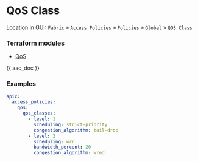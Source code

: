 # QoS Class

Location in GUI:
`Fabric` » `Access Policies` » `Policies` » `Global` » `QOS Class`

### Terraform modules

* [QoS](https://registry.terraform.io/modules/netascode/qos/aci/latest)

{{ aac_doc }}
### Examples

```yaml
apic:
  access_policies:
    qos:
      qos_classes:
        - level: 1
          scheduling: strict-priority
          congestion_algorithm: tail-drop
        - level: 2
          scheduling: wrr
          bandwidth_percent: 20
          congestion_algorithm: wred
```
